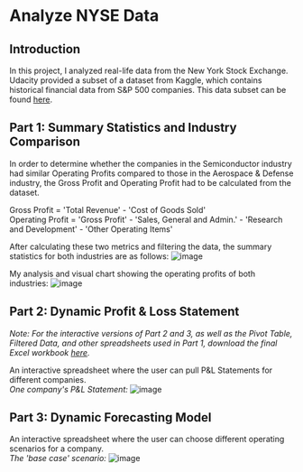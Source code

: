 # Analyze NYSE Data
## Introduction 
In this project, I analyzed real-life data from the New York Stock Exchange. Udacity provided a subset of a dataset from Kaggle, which contains historical financial data from S&P 500 companies. This data subset can be found <a href="https://github.com/tonyhliao/Business-Analytics-Nanodegree-Udacity/blob/main/Analyze%20NYSE%20Data/Original%20Dataset.csv">here</a>.

## Part 1: Summary Statistics and Industry Comparison
In order to determine whether the companies in the Semiconductor industry had similar Operating Profits compared to those in the Aerospace & Defense industry, the Gross Profit and Operating Profit had to be calculated from the dataset. 

Gross Profit = 'Total Revenue' - 'Cost of Goods Sold'\
Operating Profit = 'Gross Profit' -  'Sales, General and Admin.' - 'Research and Development' - 'Other Operating Items'

After calculating these two metrics and filtering the data, the summary statistics for both industries are as follows:
![image](https://user-images.githubusercontent.com/79599703/113601696-49adda80-9607-11eb-83fe-d683446870e6.png)

My analysis and visual chart showing the operating profits of both industries:
![image](https://user-images.githubusercontent.com/79599703/113607125-787b7f00-960e-11eb-87b3-922d494bbfbb.png)

## Part 2: Dynamic Profit & Loss Statement
<i>Note: For the interactive versions of Part 2 and 3, as well as the Pivot Table, Filtered Data, and other spreadsheets used in Part 1, download the final Excel workbook <a href="https://github.com/tonyhliao/Business-Analytics-Nanodegree-Udacity/blob/main/Analyze%20NYSE%20Data/Complete%20Workbook.xlsx">here</a>.</i>

An interactive spreadsheet where the user can pull P&L Statements for different companies.\
<i>One company's P&L Statement:</i>
![image](https://user-images.githubusercontent.com/79599703/113608886-bc6f8380-9610-11eb-828a-a6c914f978a4.png)

## Part 3: Dynamic Forecasting Model
An interactive spreadsheet where the user can choose different operating scenarios for a company. \
<i>The 'base case' scenario:</i>
![image](https://user-images.githubusercontent.com/79599703/113609780-e07f9480-9611-11eb-93c3-e9bbabe6ccc3.png)
